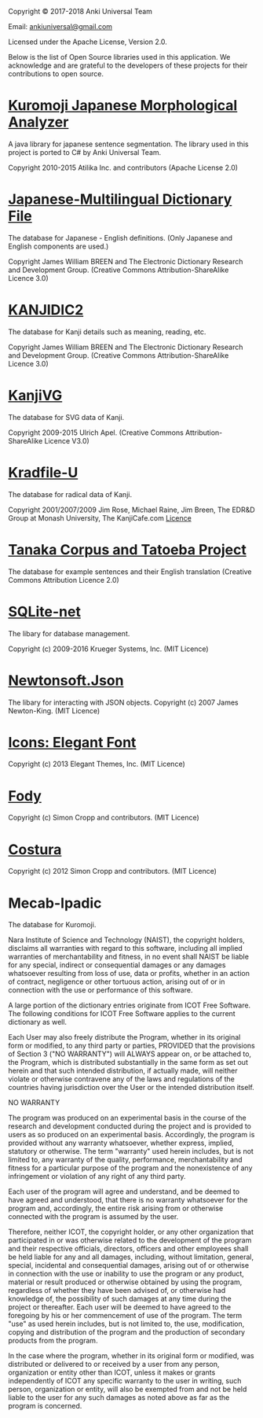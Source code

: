 
Copyright © 2017-2018 Anki Universal Team

Email: ankiuniversal@gmail.com

Licensed under the Apache License, Version 2.0.
 

Below is the list of Open Source libraries used in this application. We acknowledge and are grateful to the developers of these projects for their contributions to open source.

# [Kuromoji Japanese Morphological Analyzer](https://github.com/atilika/kuromoji)
A java library for japanese sentence segmentation. The library used in this project is ported to C# by Anki Universal Team.
                        
Copyright 2010-2015 Atilika Inc. and contributors (Apache License 2.0)

# [Japanese-Multilingual Dictionary File](http://www.edrdg.org/jmdict/j_jmdict.html)
The database for Japanese - English definitions. (Only Japanese and English components are used.)

Copyright James William BREEN and The Electronic Dictionary Research and Development Group. (Creative Commons Attribution-ShareAlike Licence 3.0)

# [KANJIDIC2](http://www.csse.monash.edu.au/~jwb/kanjidic.html)
The database for Kanji details such as meaning, reading, etc.

Copyright James William BREEN and The Electronic Dictionary Research and Development Group. (Creative Commons Attribution-ShareAlike Licence 3.0)

# [KanjiVG](http://kanjivg.tagaini.net/index.html)
The database for SVG data of Kanji.

Copyright 2009-2015 Ulrich Apel. (Creative Commons Attribution-ShareAlike Licence V3.0)

# [Kradfile-U](http://www.kanjicafe.com)
The database for radical data of Kanji.

Copyright 2001/2007/2009 Jim Rose, Michael Raine, Jim Breen, The EDR&amp;D Group at Monash University, The KanjiCafe.com [Licence](http://www.kanjicafe.com/kradfile_license.htm)

# [Tanaka Corpus and Tatoeba Project](http://www.edrdg.org/wiki/index.php/Tanaka_Corpus)
The database for example sentences and their English translation (Creative Commons Attribution Licence 2.0)

# [SQLite-net](https://github.com/praeclarum/sqlite-net)
The libary for database management.

Copyright (c) 2009-2016 Krueger Systems, Inc. (MIT Licence)

# [Newtonsoft.Json](https://github.com/JamesNK/Newtonsoft.Json)
The libary for interacting with JSON objects.
Copyright (c) 2007 James Newton-King. (MIT Licence)

# [Icons: Elegant Font](http://www.elegantthemes.com/)

Copyright (c) 2013 Elegant Themes, Inc. (MIT Licence)

# [Fody](https://github.com/Fody/Fody)
Copyright (c) Simon Cropp and contributors. (MIT Licence)

# [Costura](https://github.com/Fody/Costura/)

Copyright (c) 2012 Simon Cropp and contributors. (MIT Licence)



# Mecab-Ipadic
The database for Kuromoji.

Nara Institute of Science and Technology (NAIST),
the copyright holders, disclaims all warranties with regard to this
software, including all implied warranties of merchantability and
fitness, in no event shall NAIST be liable for
any special, indirect or consequential damages or any damages
whatsoever resulting from loss of use, data or profits, whether in an
action of contract, negligence or other tortuous action, arising out
of or in connection with the use or performance of this software.

A large portion of the dictionary entries
originate from ICOT Free Software.  The following conditions for ICOT
Free Software applies to the current dictionary as well.

Each User may also freely distribute the Program, whether in its
original form or modified, to any third party or parties, PROVIDED
that the provisions of Section 3 ("NO WARRANTY") will ALWAYS appear
on, or be attached to, the Program, which is distributed substantially
in the same form as set out herein and that such intended
distribution, if actually made, will neither violate or otherwise
contravene any of the laws and regulations of the countries having
jurisdiction over the User or the intended distribution itself.

NO WARRANTY

The program was produced on an experimental basis in the course of the
research and development conducted during the project and is provided
to users as so produced on an experimental basis.  Accordingly, the
program is provided without any warranty whatsoever, whether express,
implied, statutory or otherwise.  The term "warranty" used herein
includes, but is not limited to, any warranty of the quality,
performance, merchantability and fitness for a particular purpose of
the program and the nonexistence of any infringement or violation of
any right of any third party.

Each user of the program will agree and understand, and be deemed to
have agreed and understood, that there is no warranty whatsoever for
the program and, accordingly, the entire risk arising from or
otherwise connected with the program is assumed by the user.

Therefore, neither ICOT, the copyright holder, or any other
organization that participated in or was otherwise related to the
development of the program and their respective officials, directors,
officers and other employees shall be held liable for any and all
damages, including, without limitation, general, special, incidental
and consequential damages, arising out of or otherwise in connection
with the use or inability to use the program or any product, material
or result produced or otherwise obtained by using the program,
regardless of whether they have been advised of, or otherwise had
knowledge of, the possibility of such damages at any time during the
project or thereafter.  Each user will be deemed to have agreed to the
foregoing by his or her commencement of use of the program.  The term
"use" as used herein includes, but is not limited to, the use,
modification, copying and distribution of the program and the
production of secondary products from the program.

In the case where the program, whether in its original form or
modified, was distributed or delivered to or received by a user from
any person, organization or entity other than ICOT, unless it makes or
grants independently of ICOT any specific warranty to the user in
writing, such person, organization or entity, will also be exempted
from and not be held liable to the user for any such damages as noted
above as far as the program is concerned.
